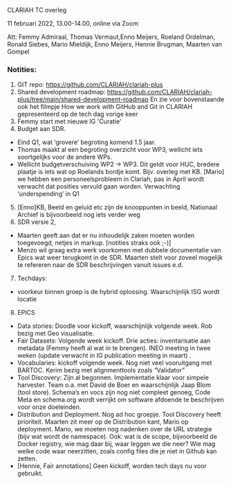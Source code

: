 CLARIAH TC overleg

11 februari 2022, 13.00-14.00, online via Zoom

Att: Femmy Admiraal, Thomas Vermaut,Enno Meijers, Roeland Ordelman, Ronald Siebes, Mario Mieldijk, Enno Meijers, Hennie Brugman, Maarten van Gompel

### Notities:
1.  GIT repo: https://github.com/CLARIAH/clariah-plus 
2.  Shared development roadmap: https://github.com/CLARIAH/clariah-plus/tree/main/shared-development-roadmap
    En zie voor bovenstaande ook het filmpje How we work with GitHub and Git in CLARIAH gepresenteerd op de tech dag vorige keer
3.  Femmy start met nieuwe IG 'Curatie'
4.  Budget aan SDR. 
   -  Eind Q1, wat ‘grovere’ begroting komend 1.5 jaar. 
   -  Thomas maakt al een begroting overzicht voor WP3, wellicht iets soortgelijks voor de andere WPs. 
   -  Wellicht budgetverschuiving WP2 -> WP3. Dit geldt voor HUC, bredere plaatje is iets wat op Roelands bordje komt. 
      Bijv. overleg met KB. [Mario] we hebben een personeelsprobleem in Clariah, pas in April wordt verwacht dat 
      posities vervuld gaan worden. Verwachting ‘underspending’ in Q1
5.  [Enno]KB, Beeld en geluid etc zijn de knooppunten in beeld, Nationaal Archief is bijvoorbeeld nog iets verder weg
6.  SDR versie 2,
   - Maarten geeft aan dat er nu inhoudelijk zaken moeten worden toegevoegd, netjes in markup. [notities straks ook ;-)]
   - Menzo wil graag extra werk voorkomen met dubbele documentatie van Epics wat weer terugkomt in de SDR. 
     Maarten stelt voor zoveel mogelijk te refereren naar de SDR beschrijvingen vanuit issues e.d.
7.  Techdays: 
   - voorkeur binnen groep is de hybrid oplossing. Waarschijnlijk ISG wordt locatie
8.  EPICS
   - Data stories: Doodle voor kickoff, waarschijnlijk volgende week. Rob bezig met Geo visualisatie. 
   - Fair Datasets: Volgende week kickoff. Drie acties: inventarisatie aan metadata (Femmy heeft al wat in te brengen). 
     INEO meeting in twee weken (update verwacht in IG publication meeting in maart) .
   - Vocabularies: kickoff volgende week. Nog niet veel vooruitgang met BARTOC. Kerim bezig met alignmenttools zoals “Validator”
   - Tool Discovery: Zijn al begonnen. Implementatie klaar voor simpele harvester. 
     Team o.a. met David de Boer en waarschijnlijk Jaap Blom (tool store). Schema’s en vocs zijn nog niet compleet genoeg,
     Code Meta en schema.org wordt verrijkt om software afdoende te beschrijven voor onze doeleinden.  
   - Distribution and Deployment. Nog ad hoc groepje. Tool Discovery heeft prioriteit. 
     Maarten zit meer op de Distribution kant, Mario op deployment. Mario, we moeten nog nadenken over de URL strategie 
     (bijv wat wordt de namespace). Ook: wat is de scope, bijvoorbeeld de Docker registry, wie mag daar bij, 
     waar leggen we die neer? Wie mag welke code waar neerzitten, zoals config files die je niet in Github kan zetten. 
   - [Hennie, Fair annotations] Geen kickoff, worden tech days nu voor gebruikt. 



